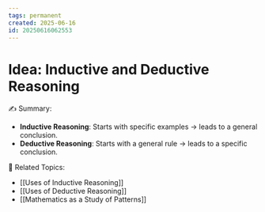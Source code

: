 ```yaml
---
tags: permanent
created: 2025-06-16
id: 20250616062553
---
```


# Idea: Inductive and Deductive Reasoning

✍ Summary:
- **Inductive Reasoning**: Starts with specific examples → leads to a general conclusion.
- **Deductive Reasoning**: Starts with a general rule → leads to a specific conclusion.

👀 Related Topics:
- [[Uses of Inductive Reasoning]]
- [[Uses of Deductive Reasoning]]
- [[Mathematics as a Study of Patterns]]
